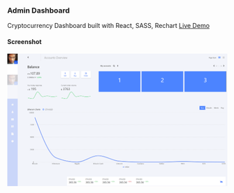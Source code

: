 ### Admin Dashboard
Cryptocurrency Dashboard built with React, SASS, Rechart
[Live Demo](http://pleasant-quiet.surge.sh/)
#### Screenshot
![](https://github.com/demukeshchouhan/Cryptocurrency-Market-Place-Index/blob/master/demo.png)